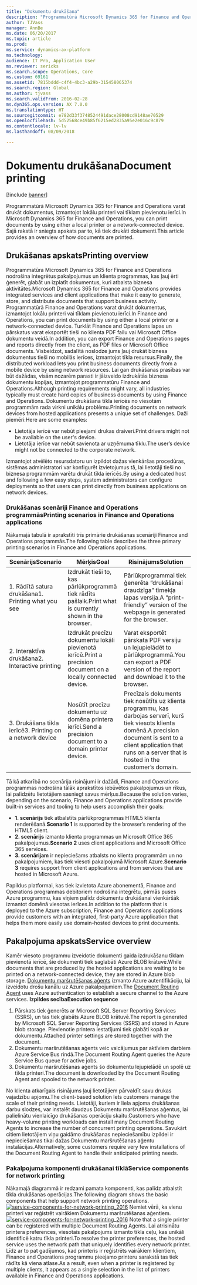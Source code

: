 ```yaml
---
title: "Dokumentu drukāšana"
description: "Programmatūrā Microsoft Dynamics 365 for Finance and Operations varat drukāt dokumentus, izmantojot lokālu printeri vai tīklam pievienotu ierīci. Šajā rakstā ir sniegts apskats par to, kā tiek drukāti dokumenti."
author: TJVass
manager: AnnBe
ms.date: 06/20/2017
ms.topic: article
ms.prod: 
ms.service: dynamics-ax-platform
ms.technology: 
audience: IT Pro, Application User
ms.reviewer: sericks
ms.search.scope: Operations, Core
ms.custom: 69161
ms.assetid: 7815bddd-c4f4-4bc3-a29b-315458065374
ms.search.region: Global
ms.author: tjvass
ms.search.validFrom: 2016-02-28
ms.dyn365.ops.version: AX 7.0.0
ms.translationtype: HT
ms.sourcegitcommit: e782d33f3748524491dace28008cd9148ae70529
ms.openlocfilehash: 5d52568ce49b85f6215ed2835a95e2e016c9c879
ms.contentlocale: lv-lv
ms.lasthandoff: 08/09/2018

---
```


# <a name="document-printing"></a><span data-ttu-id="f622c-104">Dokumentu drukāšana</span><span class="sxs-lookup"><span data-stu-id="f622c-104">Document printing</span></span>

[!include [banner](../includes/banner.md)]

<span data-ttu-id="f622c-105">Programmatūrā Microsoft Dynamics 365 for Finance and Operations varat drukāt dokumentus, izmantojot lokālu printeri vai tīklam pievienotu ierīci.</span><span class="sxs-lookup"><span data-stu-id="f622c-105">In Microsoft Dynamics 365 for Finance and Operations, you can print documents by using either a local printer or a network-connected device.</span></span> <span data-ttu-id="f622c-106">Šajā rakstā ir sniegts apskats par to, kā tiek drukāti dokumenti.</span><span class="sxs-lookup"><span data-stu-id="f622c-106">This article provides an overview of how documents are printed.</span></span>

<a name="printing-overview"></a><span data-ttu-id="f622c-107">Drukāšanas apskats</span><span class="sxs-lookup"><span data-stu-id="f622c-107">Printing overview</span></span>
-----------------

<span data-ttu-id="f622c-108">Programmatūra Microsoft Dynamics 365 for Finance and Operations nodrošina integrētus pakalpojumus un klienta programmas, kas ļauj ērti ģenerēt, glabāt un izplatīt dokumentus, kuri atbalsta biznesa aktivitātes.</span><span class="sxs-lookup"><span data-stu-id="f622c-108">Microsoft Dynamics 365 for Finance and Operations provides integrated services and client applications that make it easy to generate, store, and distribute documents that support business activity.</span></span> <span data-ttu-id="f622c-109">Programmatūrā Finance and Operations varat drukāt dokumentus, izmantojot lokālu printeri vai tīklam pievienotu ierīci.</span><span class="sxs-lookup"><span data-stu-id="f622c-109">In Finance and Operations, you can print documents by using either a local printer or a network-connected device.</span></span> <span data-ttu-id="f622c-110">Turklāt Finance and Operations lapas un pārskatus varat eksportēt tieši no klienta PDF failu vai Microsoft Office dokumentu veidā.</span><span class="sxs-lookup"><span data-stu-id="f622c-110">In addition, you can export Finance and Operations pages and reports directly from the client, as PDF files or Microsoft Office documents.</span></span> <span data-ttu-id="f622c-111">Visbeidzot, sadalītā noslodze jums ļauj drukāt biznesa dokumentus tieši no mobilās ierīces, izmantojot tīkla resursus.</span><span class="sxs-lookup"><span data-stu-id="f622c-111">Finally, the distributed workload lets you print business documents directly from a mobile device by using network resources.</span></span> <span data-ttu-id="f622c-112">Lai gan drukāšanas prasības var būt dažādas, visām nozarēm parasti ir jāizveido izdrukātās biznesa dokumentu kopijas, izmantojot programmatūru Finance and Operations.</span><span class="sxs-lookup"><span data-stu-id="f622c-112">Although printing requirements might vary, all industries typically must create hard copies of business documents by using Finance and Operations.</span></span> <span data-ttu-id="f622c-113">Dokumentu drukāšana tīkla ierīcēs no viesotām programmām rada virkni unikālu problēmu.</span><span class="sxs-lookup"><span data-stu-id="f622c-113">Printing documents on network devices from hosted applications presents a unique set of challenges.</span></span> <span data-ttu-id="f622c-114">Daži piemēri:</span><span class="sxs-lookup"><span data-stu-id="f622c-114">Here are some examples:</span></span>

-   <span data-ttu-id="f622c-115">Lietotāja ierīcē var nebūt pieejami drukas draiveri.</span><span class="sxs-lookup"><span data-stu-id="f622c-115">Print drivers might not be available on the user's device.</span></span>
-   <span data-ttu-id="f622c-116">Lietotāja ierīce var nebūt savienota ar uzņēmuma tīklu.</span><span class="sxs-lookup"><span data-stu-id="f622c-116">The user’s device might not be connected to the corporate network.</span></span>

<span data-ttu-id="f622c-117">Izmantojot atvēlēto resursdatoru un izpildot dažas vienkāršas procedūras, sistēmas administratori var konfigurēt izvietojumus tā, lai lietotāji tieši no biznesa programmām varētu drukāt tīkla ierīcēs.</span><span class="sxs-lookup"><span data-stu-id="f622c-117">By using a dedicated host and following a few easy steps, system administrators can configure deployments so that users can print directly from business applications on network devices.</span></span>

### <a name="printing-scenarios-in-finance-and-operations-applications"></a><span data-ttu-id="f622c-118">Drukāšanas scenāriji Finance and Operations programmās</span><span class="sxs-lookup"><span data-stu-id="f622c-118">Printing scenarios in Finance and Operations applications</span></span>

<span data-ttu-id="f622c-119">Nākamajā tabulā ir aprakstīti trīs primārie drukāšanas scenāriji Finance and Operations programmās.</span><span class="sxs-lookup"><span data-stu-id="f622c-119">The following table describes the three primary printing scenarios in Finance and Operations applications.</span></span>

| <span data-ttu-id="f622c-120">Scenārijs</span><span class="sxs-lookup"><span data-stu-id="f622c-120">Scenario</span></span>                        | <span data-ttu-id="f622c-121">Mērķis</span><span class="sxs-lookup"><span data-stu-id="f622c-121">Goal</span></span>                                                      | <span data-ttu-id="f622c-122">Risinājums</span><span class="sxs-lookup"><span data-stu-id="f622c-122">Solution</span></span>                                                                                                            |
|---------------------------------|-----------------------------------------------------------|---------------------------------------------------------------------------------------------------------------------|
| <span data-ttu-id="f622c-123">1. Rādītā satura drukāšana</span><span class="sxs-lookup"><span data-stu-id="f622c-123">1. Printing what you see</span></span>        | <span data-ttu-id="f622c-124">Izdrukāt tieši to, kas pārlūkprogrammā tiek rādīts pašlaik.</span><span class="sxs-lookup"><span data-stu-id="f622c-124">Print what is currently shown in the browser.</span></span>             | <span data-ttu-id="f622c-125">Pārlūkprogrammai tiek ģenerēta “drukāšanai draudzīga” tīmekļa lapas versija.</span><span class="sxs-lookup"><span data-stu-id="f622c-125">A “print-friendly” version of the webpage is generated for the browser.</span></span>                                             |
| <span data-ttu-id="f622c-126">2. Interaktīva drukāšana</span><span class="sxs-lookup"><span data-stu-id="f622c-126">2. Interactive printing</span></span>         | <span data-ttu-id="f622c-127">Izdrukāt precīzu dokumentu lokāli pievienotā ierīcē.</span><span class="sxs-lookup"><span data-stu-id="f622c-127">Print a precision document on a locally connected device.</span></span> | <span data-ttu-id="f622c-128">Varat eksportēt pārskata PDF versiju un lejupielādēt to pārlūkprogrammā.</span><span class="sxs-lookup"><span data-stu-id="f622c-128">You can export a PDF version of the report and download it to the browser.</span></span>                                          |
| <span data-ttu-id="f622c-129">3. Drukāšana tīkla ierīcē</span><span class="sxs-lookup"><span data-stu-id="f622c-129">3. Printing on a network device</span></span> | <span data-ttu-id="f622c-130">Nosūtīt precīzu dokumentu uz domēna printera ierīci.</span><span class="sxs-lookup"><span data-stu-id="f622c-130">Send a precision document to a domain printer device.</span></span>     | <span data-ttu-id="f622c-131">Precīzais dokuments tiek nosūtīts uz klienta programmu, kas darbojas serverī, kurš tiek viesots klienta domēnā.</span><span class="sxs-lookup"><span data-stu-id="f622c-131">A precision document is sent to a client application that runs on a server that is hosted in the customer’s domain.</span></span> |

<span data-ttu-id="f622c-132">Tā kā atkarībā no scenārija risinājumi ir dažādi, Finance and Operations programmas nodrošina tālāk aprakstītos iebūvētos pakalpojumus un rīkus, lai palīdzētu lietotājiem sasniegt savus mērķus.</span><span class="sxs-lookup"><span data-stu-id="f622c-132">Because the solution varies, depending on the scenario, Finance and Operations applications provide built-in services and tooling to help users accomplish their goals:</span></span>

-   <span data-ttu-id="f622c-133">**1. scenārijs** tiek atbalstīts pārlūkprogrammas HTML5 klienta renderēšanā.</span><span class="sxs-lookup"><span data-stu-id="f622c-133">**Scenario 1** is supported by the browser’s rendering of the HTML5 client.</span></span>
-   <span data-ttu-id="f622c-134">**2. scenārijs** izmanto klienta programmas un Microsoft Office 365 pakalpojumus.</span><span class="sxs-lookup"><span data-stu-id="f622c-134">**Scenario 2** uses client applications and Microsoft Office 365 services.</span></span>
-   <span data-ttu-id="f622c-135">**3. scenārijam** ir nepieciešams atbalsts no klienta programmām un no pakalpojumiem, kas tiek viesoti pakalpojumā Microsoft Azure.</span><span class="sxs-lookup"><span data-stu-id="f622c-135">**Scenario 3** requires support from client applications and from services that are hosted in Microsoft Azure.</span></span>

<span data-ttu-id="f622c-136">Papildus platformai, kas tiek izvietota Azure abonementā, Finance and Operations programmas debitoriem nodrošina integrētu, pirmās puses Azure programmu, kas viņiem palīdz dokumentu drukāšanai vienkāršāk izmantot domēnā viesotas ierīces.</span><span class="sxs-lookup"><span data-stu-id="f622c-136">In addition to the platform that is deployed to the Azure subscription, Finance and Operations applications provide customers with an integrated, first-party Azure application that helps them more easily use domain-hosted devices to print documents.</span></span>

## <a name="service-overview"></a><span data-ttu-id="f622c-137">Pakalpojuma apskats</span><span class="sxs-lookup"><span data-stu-id="f622c-137">Service overview</span></span>
<span data-ttu-id="f622c-138">Kamēr viesoto programmu izveidotie dokumenti gaida izdrukāšanu tīklam pievienotā ierīcē, šie dokumenti tiek saglabāti Azure BLOB krātuvē.</span><span class="sxs-lookup"><span data-stu-id="f622c-138">While documents that are produced by the hosted applications are waiting to be printed on a network-connected device, they are stored in Azure blob storage.</span></span> <span data-ttu-id="f622c-139">[Dokumentu maršrutēšanas aģents](install-document-routing-agent.md) izmanto Azure autentifikāciju, lai izveidotu drošu kanālu uz Azure pakalpojumiem.</span><span class="sxs-lookup"><span data-stu-id="f622c-139">The [Document Routing Agent](install-document-routing-agent.md) uses Azure authentication to establish a secure channel to the Azure services.</span></span> <span data-ttu-id="f622c-140">**Izpildes secība**</span><span class="sxs-lookup"><span data-stu-id="f622c-140">**Execution sequence**</span></span>

1.  <span data-ttu-id="f622c-141">Pārskats tiek ģenerēts ar Microsoft SQL Server Reporting Services (SSRS), un tas tiek glabāts Azure BLOB krātuvē.</span><span class="sxs-lookup"><span data-stu-id="f622c-141">The report is generated by Microsoft SQL Server Reporting Services (SSRS) and stored in Azure blob storage.</span></span> <span data-ttu-id="f622c-142">Pievienotie printera iestatījumi tiek glabāti kopā ar dokumentu.</span><span class="sxs-lookup"><span data-stu-id="f622c-142">Attached printer settings are stored together with the document.</span></span>
2.  <span data-ttu-id="f622c-143">Dokumentu maršrutēšanas aģents veic vaicājumus par aktīviem darbiem Azure Service Bus rindā.</span><span class="sxs-lookup"><span data-stu-id="f622c-143">The Document Routing Agent queries the Azure Service Bus queue for active jobs.</span></span>
3.  <span data-ttu-id="f622c-144">Dokumentu maršrutēšanas aģents šo dokumentu lejupielādē un spolē uz tīkla printeri.</span><span class="sxs-lookup"><span data-stu-id="f622c-144">The document is downloaded by the Document Routing Agent and spooled to the network printer.</span></span>

<span data-ttu-id="f622c-145">No klienta atkarīgais risinājums ļauj lietotājiem pārvaldīt savu drukas vajadzību apjomu.</span><span class="sxs-lookup"><span data-stu-id="f622c-145">The client-based solution lets customers manage the scale of their printing needs.</span></span> <span data-ttu-id="f622c-146">Lietotāji, kuriem ir liela apjoma drukāšanas darbu slodzes, var instalēt daudzus Dokumentu maršrutēšanas aģentus, lai palielinātu vienlaicīgo drukāšanas operāciju skaitu.</span><span class="sxs-lookup"><span data-stu-id="f622c-146">Customers who have heavy-volume printing workloads can install many Document Routing Agents to increase the number of concurrent printing operations.</span></span> <span data-ttu-id="f622c-147">Savukārt citiem lietotājiem viņu gaidāmo drukāšanas nepieciešamību izpildei ir nepieciešamas tikai dažas Dokumentu maršrutēšanas aģentu instalācijas.</span><span class="sxs-lookup"><span data-stu-id="f622c-147">Alternatively, some customers require very few installations of the Document Routing Agent to handle their anticipated printing needs.</span></span>

### <a name="service-components-for-network-printing"></a><span data-ttu-id="f622c-148">Pakalpojuma komponenti drukāšanai tīklā</span><span class="sxs-lookup"><span data-stu-id="f622c-148">Service components for network printing</span></span>

<span data-ttu-id="f622c-149">Nākamajā diagrammā ir redzami pamata komponenti, kas palīdz atbalstīt tīkla drukāšanas operācijas.</span><span class="sxs-lookup"><span data-stu-id="f622c-149">The following diagram shows the basic components that help support network printing operations.</span></span> <span data-ttu-id="f622c-150">[![service-components-for-network-printing\_2016](./media/service-components-for-network-printing_2016.png)](./media/service-components-for-network-printing_2016.png) Ņemiet vērā, ka vienu printeri var reģistrēt vairākiem Dokumentu maršrutēšanas aģentiem.</span><span class="sxs-lookup"><span data-stu-id="f622c-150">[![service-components-for-network-printing\_2016](./media/service-components-for-network-printing_2016.png)](./media/service-components-for-network-printing_2016.png) Note that a single printer can be registered with multiple Document Routing Agents.</span></span> <span data-ttu-id="f622c-151">Lai atrisinātu printera preferences, viesotais pakalpojums izmanto tīkla ceļu, kas unikāli identificē katru tīkla printeri.</span><span class="sxs-lookup"><span data-stu-id="f622c-151">To resolve the printer preferences, the hosted service uses the network path that uniquely identifies every network printer.</span></span> <span data-ttu-id="f622c-152">Līdz ar to pat gadījumos, kad printeris ir reģistrēts vairākiem klientiem, Finance and Operations programmu pieejamo printeru sarakstā tas tiek rādīts kā viena atlase.</span><span class="sxs-lookup"><span data-stu-id="f622c-152">As a result, even when a printer is registered by multiple clients, it appears as a single selection in the list of printers available in Finance and Operations applications.</span></span>




